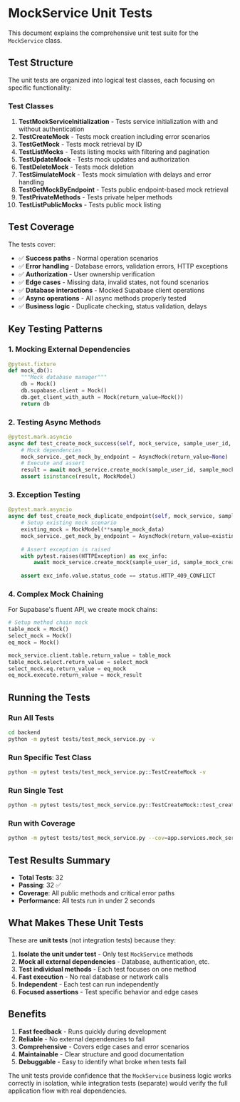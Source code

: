 # MockService Unit Tests

This document explains the comprehensive unit test suite for the `MockService` class.

## Test Structure

The unit tests are organized into logical test classes, each focusing on specific functionality:

### Test Classes

1. **TestMockServiceInitialization** - Tests service initialization with and without authentication
2. **TestCreateMock** - Tests mock creation including error scenarios
3. **TestGetMock** - Tests mock retrieval by ID
4. **TestListMocks** - Tests listing mocks with filtering and pagination
5. **TestUpdateMock** - Tests mock updates and authorization
6. **TestDeleteMock** - Tests mock deletion
7. **TestSimulateMock** - Tests mock simulation with delays and error handling
8. **TestGetMockByEndpoint** - Tests public endpoint-based mock retrieval
9. **TestPrivateMethods** - Tests private helper methods
10. **TestListPublicMocks** - Tests public mock listing

## Test Coverage

The tests cover:

- ✅ **Success paths** - Normal operation scenarios
- ✅ **Error handling** - Database errors, validation errors, HTTP exceptions
- ✅ **Authorization** - User ownership verification
- ✅ **Edge cases** - Missing data, invalid states, not found scenarios
- ✅ **Database interactions** - Mocked Supabase client operations
- ✅ **Async operations** - All async methods properly tested
- ✅ **Business logic** - Duplicate checking, status validation, delays

## Key Testing Patterns

### 1. Mocking External Dependencies
```python
@pytest.fixture
def mock_db():
    """Mock database manager"""
    db = Mock()
    db.supabase.client = Mock()
    db.get_client_with_auth = Mock(return_value=Mock())
    return db
```

### 2. Testing Async Methods
```python
@pytest.mark.asyncio
async def test_create_mock_success(self, mock_service, sample_user_id, sample_mock_create):
    # Mock dependencies
    mock_service._get_mock_by_endpoint = AsyncMock(return_value=None)
    # Execute and assert
    result = await mock_service.create_mock(sample_user_id, sample_mock_create)
    assert isinstance(result, MockModel)
```

### 3. Exception Testing
```python
@pytest.mark.asyncio
async def test_create_mock_duplicate_endpoint(self, mock_service, sample_user_id, sample_mock_create):
    # Setup existing mock scenario
    existing_mock = MockModel(**sample_mock_data)
    mock_service._get_mock_by_endpoint = AsyncMock(return_value=existing_mock)
    
    # Assert exception is raised
    with pytest.raises(HTTPException) as exc_info:
        await mock_service.create_mock(sample_user_id, sample_mock_create)
    
    assert exc_info.value.status_code == status.HTTP_409_CONFLICT
```

### 4. Complex Mock Chaining
For Supabase's fluent API, we create mock chains:
```python
# Setup method chain mock
table_mock = Mock()
select_mock = Mock()
eq_mock = Mock()

mock_service.client.table.return_value = table_mock
table_mock.select.return_value = select_mock
select_mock.eq.return_value = eq_mock
eq_mock.execute.return_value = mock_result
```

## Running the Tests

### Run All Tests
```bash
cd backend
python -m pytest tests/test_mock_service.py -v
```

### Run Specific Test Class
```bash
python -m pytest tests/test_mock_service.py::TestCreateMock -v
```

### Run Single Test
```bash
python -m pytest tests/test_mock_service.py::TestCreateMock::test_create_mock_success -v
```

### Run with Coverage
```bash
python -m pytest tests/test_mock_service.py --cov=app.services.mock_service --cov-report=html
```

## Test Results Summary

- **Total Tests**: 32
- **Passing**: 32 ✅
- **Coverage**: All public methods and critical error paths
- **Performance**: All tests run in under 2 seconds

## What Makes These Unit Tests

These are **unit tests** (not integration tests) because they:

1. **Isolate the unit under test** - Only test `MockService` methods
2. **Mock all external dependencies** - Database, authentication, etc.
3. **Test individual methods** - Each test focuses on one method
4. **Fast execution** - No real database or network calls
5. **Independent** - Each test can run independently
6. **Focused assertions** - Test specific behavior and edge cases

## Benefits

1. **Fast feedback** - Runs quickly during development
2. **Reliable** - No external dependencies to fail
3. **Comprehensive** - Covers edge cases and error scenarios
4. **Maintainable** - Clear structure and good documentation
5. **Debuggable** - Easy to identify what broke when tests fail

The unit tests provide confidence that the `MockService` business logic works correctly in isolation, while integration tests (separate) would verify the full application flow with real dependencies.

